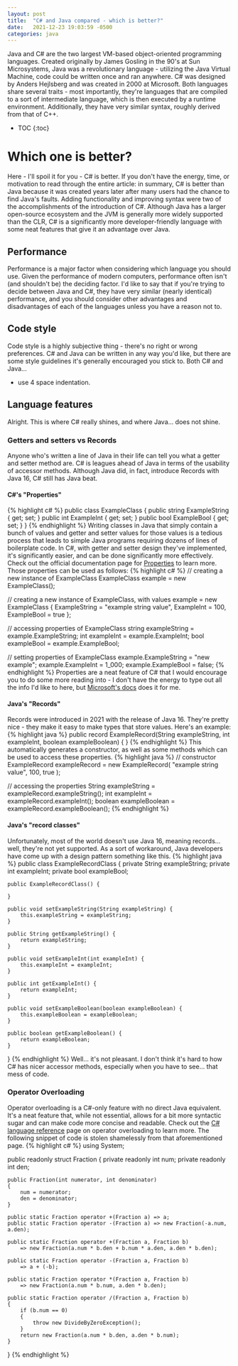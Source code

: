 ```yaml
---
layout: post
title:  "C# and Java compared - which is better?"
date:   2021-12-23 19:03:59 -0500
categories: java
---
```

Java and C# are the two largest VM-based object-oriented programming languages.
Created originally by James Gosling in the 90's at Sun Microsystems, Java was
a revolutionary language - utilizing the Java Virtual Machine, code could be
written once and ran anywhere. C# was designed by Anders Hejlsberg and was 
created in 2000 at Microsoft. Both languages share several traits - most
importantly, they're languages that are compiled to a sort of intermediate
language, which is then executed by a runtime environment. Additionally, they
have very similar syntax, roughly derived from that of C++.

* TOC
{:toc}

# Which one is better?
Here - I'll spoil it for you - C# is better. If you don't have the energy,
time, or motivation to read through the entire article: in summary, C# is
better than Java because it was created years later after many users had the
chance to find Java's faults. Adding functionality and improving syntax were
two of the accomplishments of the introduction of C#. Although Java has a
larger open-source ecosystem and the JVM is generally more widely supported
than the CLR, C# is a significantly more developer-friendly language with
some neat features that give it an advantage over Java.

## Performance
Performance is a major factor when considering which language you should use.
Given the performance of modern computers, performance often isn't (and
shouldn't be) the deciding factor. I'd like to say that if you're trying to
decide between Java and C#, they have very similar (nearly identical)
performance, and you should consider other advantages and disadvantages of
each of the languages unless you have a reason not to.

## Code style
Code style is a highly subjective thing - there's no right or wrong preferences.
C# and Java can be written in any way you'd like, but there are some style
guidelines it's generally encouraged you stick to. Both C# and Java...
- use 4 space indentation.

## Language features
Alright. This is where C# really shines, and where Java... does not shine.

### Getters and setters vs Records
Anyone who's written a line of Java in their life can tell you what a getter
and setter method are. C# is leagues ahead of Java in terms of the usability
of accessor methods. Although Java did, in fact, introduce Records with
Java 16, C# still has Java beat.

#### C#'s "Properties"
{% highlight c# %}
public class ExampleClass
{
    public string ExampleString { get; set; }
    public int ExampleInt { get; set; }
    public bool ExampleBool { get; set; }
}
{% endhighlight %}
Writing classes in Java that simply contain a bunch of values and getter and
setter values for those values is a tedious process that leads to simple Java
programs requiring dozens of lines of boilerplate code. In C#, with getter
and setter design they've implemented, it's significantly easier, and can be
done significantly more effectively. Check out the official documentation
page for [Properties][properties] to learn more. Those properties can be
used as follows:
{% highlight c# %}
// creating a new instance of ExampleClass
ExampleClass example = new ExampleClass();

// creating a new instance of ExampleClass, with values
example = new ExampleClass
{
    ExampleString = "example string value",
    ExampleInt = 100,
    ExampleBool = true
};

// accessing properties of ExampleClass
string exampleString = example.ExampleString;
int exampleInt = example.ExampleInt;
bool exampleBool = example.ExampleBool;

// setting properties of ExampleClass
example.ExampleString = "new example";
example.ExampleInt = 1_000;
example.ExampleBool = false;
{% endhighlight %}
Properties are a neat feature of C# that I would encourage you to do some
more reading into - I don't have the energy to type out all the info
I'd like to here, but [Microsoft's docs][properties] does it for me.

#### Java's "Records"
Records were introduced in 2021 with the release of Java 16. They're pretty
nice - they make it easy to make types that store values. Here's an example:
{% highlight java %}
public record ExampleRecord(String exampleString,
                            int exampleInt,
                            boolean exampleBoolean) {
}
{% endhighlight %}
This automatically generates a constructor, as well as some methods which can
be used to access these properties.
{% highlight java %}
// constructor
ExampleRecord exampleRecord = new ExampleRecord(
    "example string value",
    100,
    true
);

// accessing the properties
String exampleString = exampleRecord.exampleString();
int exampleInt = exampleRecord.exampleInt();
boolean exampleBoolean = exampleRecord.exampleBoolean();
{% endhighlight %}

#### Java's "record classes"
Unfortunately, most of the world doesn't use Java 16, meaning records...
well, they're not yet supported. As a sort of workaround, Java developers
have come up with a design pattern something like this.
{% highlight java %}
public class ExampleRecordClass {
    private String exampleString;
    private int exampleInt;
    private bool exampleBool;
    
    public ExampleRecordClass() {

    }

    public void setExampleString(String exampleString) {
        this.exampleString = exampleString;
    }

    public String getExampleString() {
        return exampleString;
    }

    public void setExampleInt(int exampleInt) {
        this.exampleInt = exampleInt;
    }

    public int getExampleInt() {
        return exampleInt;
    }

    public void setExampleBoolean(boolean exampleBoolean) {
        this.exampleBoolean = exampleBoolean;
    }

    public boolean getExampleBoolean() {
        return exampleBoolean;
    }
}
{% endhighlight %}
Well... it's not pleasant. I don't think it's hard to how C# has nicer
accessor methods, especially when you have to see... that mess of code.

### Operator Overloading
Operator overloading is a C#-only feature with no direct Java equivalent.
It's a neat feature that, while not essential, allows for a bit more syntactic
sugar and can make code more concise and readable. Check out the
[C# language reference][operator_overloading] page on operator overloading
to learn more. The following snippet of code is stolen shamelessly from
that aforementioned page.
{% highlight c# %}
using System;

public readonly struct Fraction
{
    private readonly int num;
    private readonly int den;

    public Fraction(int numerator, int denominator)
    {
        num = numerator;
        den = denominator;
    }

    public static Fraction operator +(Fraction a) => a;
    public static Fraction operator -(Fraction a) => new Fraction(-a.num, a.den);

    public static Fraction operator +(Fraction a, Fraction b)
        => new Fraction(a.num * b.den + b.num * a.den, a.den * b.den);

    public static Fraction operator -(Fraction a, Fraction b)
        => a + (-b);

    public static Fraction operator *(Fraction a, Fraction b)
        => new Fraction(a.num * b.num, a.den * b.den);

    public static Fraction operator /(Fraction a, Fraction b)
    {
        if (b.num == 0)
        {
            throw new DivideByZeroException();
        }
        return new Fraction(a.num * b.den, a.den * b.num);
    }
}
{% endhighlight %}

[properties]: https://docs.microsoft.com/en-us/dotnet/csharp/programming-guide/classes-and-structs/using-properties
[operator_overloading]: https://docs.microsoft.com/en-us/dotnet/csharp/language-reference/operators/operator-overloading